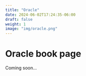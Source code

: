 ```yaml
---
title: "Oracle"
date: 2024-06-02T17:24:35-06:00
draft: false
weight: 1
image: "img/oracle.png"
---
```


# Oracle book page

Coming soon...
